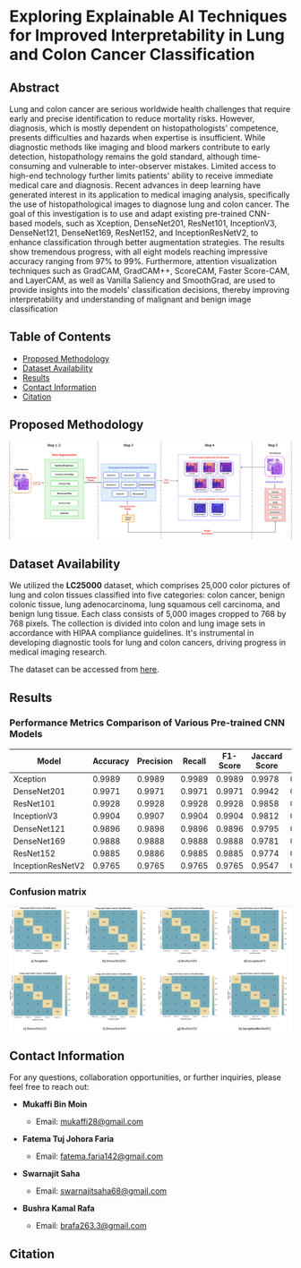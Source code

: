 # Exploring Explainable AI Techniques for Improved Interpretability in Lung and Colon Cancer Classification
## Abstract
Lung and colon cancer are serious worldwide health challenges that require early and precise identification to reduce mortality risks. However, diagnosis, which is mostly dependent on histopathologists' competence, presents difficulties and hazards when expertise is insufficient. While diagnostic methods like imaging and blood markers contribute to early detection, histopathology remains the gold standard, although time-consuming and vulnerable to inter-observer mistakes. Limited access to high-end technology further limits patients' ability to receive immediate medical care and diagnosis. Recent advances in deep learning have generated interest in its application to medical imaging analysis, specifically the use of histopathological images to diagnose lung and colon cancer. The goal of this investigation is to use and adapt existing pre-trained CNN-based models, such as Xception, DenseNet201, ResNet101, InceptionV3, DenseNet121, DenseNet169, ResNet152, and InceptionResNetV2, to enhance classification through better augmentation strategies. The results show tremendous progress, with all eight models reaching impressive accuracy ranging from 97% to 99%. Furthermore, attention visualization techniques such as GradCAM, GradCAM++, ScoreCAM, Faster Score-CAM, and LayerCAM, as well as Vanilla Saliency and SmoothGrad, are used to provide insights into the models' classification decisions, thereby improving interpretability and understanding of malignant and benign image classification


## Table of Contents
- [Proposed Methodology](#experimental-methodology)
- [Dataset Availability](#dataset-availability)
- [Results](#results)
- [Contact Information](#contact-information)
- [Citation](#citation)


## Proposed Methodology
![Methodology](lung_page-0001.jpg)

    
## Dataset Availability

We utilized the **LC25000** dataset, which comprises 25,000 color pictures of lung and colon tissues classified into five categories: colon cancer, benign colonic tissue, lung adenocarcinoma, lung squamous cell carcinoma, and benign lung tissue. Each class consists of 5,000 images cropped to 768 by 768 pixels. The collection is divided into colon and lung image sets in accordance with HIPAA compliance guidelines. It's instrumental in developing diagnostic tools for lung and colon cancers, driving progress in medical imaging research.

The dataset can be accessed from [here](https://www.kaggle.com/datasets/xilezhu/lc25000).




## Results
### Performance Metrics Comparison of Various Pre-trained CNN Models
| Model             | Accuracy | Precision | Recall | F1-Score | Jaccard Score | Log Loss |
|-------------------|----------|-----------|--------|----------|---------------|----------|
| Xception          | 0.9989   | 0.9989    | 0.9989 | 0.9989   | 0.9978        | 0.0384   |
| DenseNet201       | 0.9971   | 0.9971    | 0.9971 | 0.9971   | 0.9942        | 0.1057   |
| ResNet101         | 0.9928   | 0.9928    | 0.9928 | 0.9928   | 0.9858        | 0.2595   |
| InceptionV3       | 0.9904   | 0.9907    | 0.9904 | 0.9904   | 0.9812        | 0.3460   |
| DenseNet121       | 0.9896   | 0.9898    | 0.9896 | 0.9896   | 0.9795        | 0.3749   |
| DenseNet169       | 0.9888   | 0.9888    | 0.9888 | 0.9888   | 0.9781        | 0.4037   |
| ResNet152         | 0.9885   | 0.9886    | 0.9885 | 0.9885   | 0.9774        | 0.4133   |
| InceptionResNetV2 | 0.9765   | 0.9765    | 0.9765 | 0.9765   | 0.9547        | 0.8458   |

### Confusion matrix
![Confusion matrix](lung_page-0002.png)


## Contact Information

For any questions, collaboration opportunities, or further inquiries, please feel free to reach out:
- **Mukaffi Bin Moin**
  - Email: [mukaffi28@gmail.com](mailto:mukaffi28@gmail.com)

- **Fatema Tuj Johora Faria**
  - Email: [fatema.faria142@gmail.com](mailto:fatema.faria142@gmail.com)

- **Swarnajit Saha**
  - Email: [swarnajitsaha68@gmail.com](mailto:swarnajitsaha68@gmail.com)
- **Bushra Kamal Rafa**
  - Email: [brafa263.3@gmail.com](mailto:brafa263.3@gmail.com)
    
## Citation

<!-- If you find the dataset or the associated research work helpful, please consider citing our paper:

```bibtex
@misc{faria2023vashantor,
  title={Vashantor: A Large-scale Multilingual Benchmark Dataset for Automated Translation of Bangla Regional Dialects to Bangla Language},
  author={Fatema Tuj Johora Faria and Mukaffi Bin Moin and Ahmed Al Wase and Mehidi Ahmmed and Md. Rabius Sani and Tashreef Muhammad},
  year={2023},
  eprint={2311.11142},
  archivePrefix={arXiv},
  primaryClass={cs.CL}
} -->



